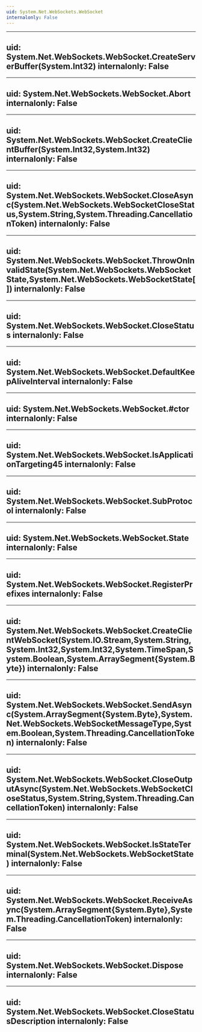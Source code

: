 ```yaml
---
uid: System.Net.WebSockets.WebSocket
internalonly: False
---
```


---
uid: System.Net.WebSockets.WebSocket.CreateServerBuffer(System.Int32)
internalonly: False
---

---
uid: System.Net.WebSockets.WebSocket.Abort
internalonly: False
---

---
uid: System.Net.WebSockets.WebSocket.CreateClientBuffer(System.Int32,System.Int32)
internalonly: False
---

---
uid: System.Net.WebSockets.WebSocket.CloseAsync(System.Net.WebSockets.WebSocketCloseStatus,System.String,System.Threading.CancellationToken)
internalonly: False
---

---
uid: System.Net.WebSockets.WebSocket.ThrowOnInvalidState(System.Net.WebSockets.WebSocketState,System.Net.WebSockets.WebSocketState[])
internalonly: False
---

---
uid: System.Net.WebSockets.WebSocket.CloseStatus
internalonly: False
---

---
uid: System.Net.WebSockets.WebSocket.DefaultKeepAliveInterval
internalonly: False
---

---
uid: System.Net.WebSockets.WebSocket.#ctor
internalonly: False
---

---
uid: System.Net.WebSockets.WebSocket.IsApplicationTargeting45
internalonly: False
---

---
uid: System.Net.WebSockets.WebSocket.SubProtocol
internalonly: False
---

---
uid: System.Net.WebSockets.WebSocket.State
internalonly: False
---

---
uid: System.Net.WebSockets.WebSocket.RegisterPrefixes
internalonly: False
---

---
uid: System.Net.WebSockets.WebSocket.CreateClientWebSocket(System.IO.Stream,System.String,System.Int32,System.Int32,System.TimeSpan,System.Boolean,System.ArraySegment{System.Byte})
internalonly: False
---

---
uid: System.Net.WebSockets.WebSocket.SendAsync(System.ArraySegment{System.Byte},System.Net.WebSockets.WebSocketMessageType,System.Boolean,System.Threading.CancellationToken)
internalonly: False
---

---
uid: System.Net.WebSockets.WebSocket.CloseOutputAsync(System.Net.WebSockets.WebSocketCloseStatus,System.String,System.Threading.CancellationToken)
internalonly: False
---

---
uid: System.Net.WebSockets.WebSocket.IsStateTerminal(System.Net.WebSockets.WebSocketState)
internalonly: False
---

---
uid: System.Net.WebSockets.WebSocket.ReceiveAsync(System.ArraySegment{System.Byte},System.Threading.CancellationToken)
internalonly: False
---

---
uid: System.Net.WebSockets.WebSocket.Dispose
internalonly: False
---

---
uid: System.Net.WebSockets.WebSocket.CloseStatusDescription
internalonly: False
---
